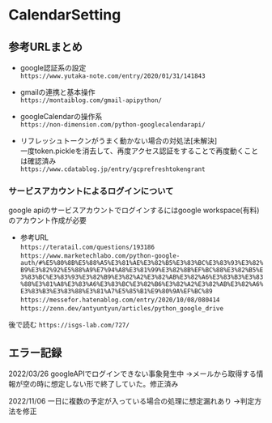 # CalendarSetting

## 参考URLまとめ

* google認証系の設定  
`https://www.yutaka-note.com/entry/2020/01/31/141843`

* gmailの連携と基本操作  
`https://montaiblog.com/gmail-apipython/`

* googleCalendarの操作系  
`https://non-dimension.com/python-googlecalendarapi/`

* リフレッシュトークンがうまく動かない場合の対処法[未解決]  
一度token.pickleを消去して、再度アクセス認証をすることで再度動くことは確認済み  
`https://www.cdatablog.jp/entry/gcprefreshtokengrant`

### サービスアカウントによるログインについて  

google apiのサービスアカウントでログインするにはgoogle workspace(有料)のアカウント作成が必要

* 参考URL  
`https://teratail.com/questions/193186`
`https://www.marketechlabo.com/python-google-auth/#%E5%80%8B%E5%88%A5%E3%81%AE%E3%82%B5%E3%83%BC%E3%83%93%E3%82%B9%E3%82%92%E5%88%A9%E7%94%A8%E3%81%99%E3%82%8B%EF%BC%88%E3%82%B5%E3%83%BC%E3%83%93%E3%82%B9%E3%82%A2%E3%82%AB%E3%82%A6%E3%83%B3%E3%83%88%E3%81%A8%E3%83%A6%E3%83%BC%E3%82%B6%E3%82%A2%E3%82%AB%E3%82%A6%E3%83%B3%E3%83%88%E3%81%A7%E5%85%B1%E9%80%9A%EF%BC%89`
`https://messefor.hatenablog.com/entry/2020/10/08/080414`
`https://zenn.dev/antyuntyun/articles/python_google_drive`

後で読む
`https://isgs-lab.com/727/`

## エラー記録

2022/03/26 googleAPIでログインできない事象発生中
→メールから取得する情報が空の時に想定しない形で終了していた。修正済み

2022/11/06 一日に複数の予定が入っている場合の処理に想定漏れあり
→判定方法を修正
